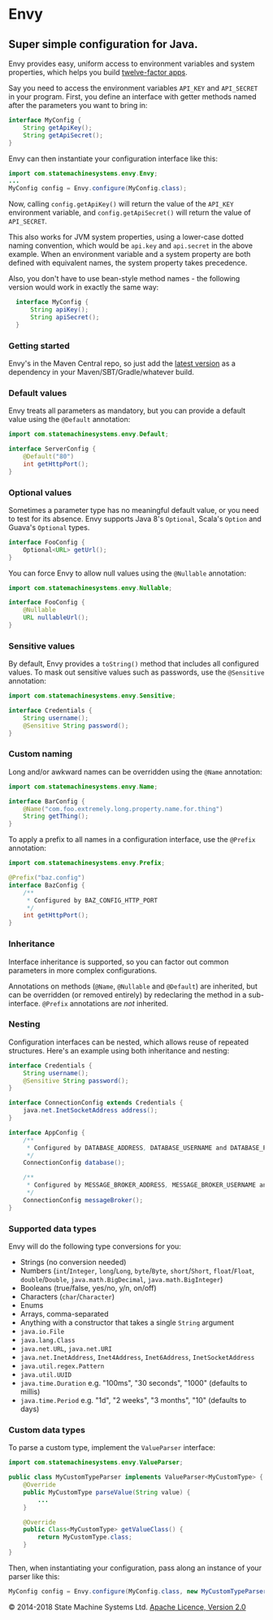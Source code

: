 # Envy

## Super simple configuration for Java.

Envy provides easy, uniform access to environment variables and system properties,
which helps you build [twelve-factor apps](http://www.12factor.net/config).

Say you need to access the environment variables `API_KEY` and `API_SECRET` in your program.
First, you define an interface with getter methods named after the parameters you want to bring in:

```java
interface MyConfig {
    String getApiKey();
    String getApiSecret();
}
```

Envy can then instantiate your configuration interface like this:

```java
import com.statemachinesystems.envy.Envy;
...
MyConfig config = Envy.configure(MyConfig.class);
```

Now, calling `config.getApiKey()` will return the value of the `API_KEY` environment variable, and
`config.getApiSecret()` will return the value of `API_SECRET`.

This also works for JVM system properties, using a lower-case dotted naming convention,
which would be `api.key` and `api.secret` in the above example. When an environment variable and a
system property are both defined with equivalent names, the system property takes precedence.

Also, you don't have to use bean-style method names - the following version would work in exactly the same way:

```java
  interface MyConfig {
      String apiKey();
      String apiSecret();
  }
```

### Getting started

Envy's in the Maven Central repo, so just add the
[latest version](https://search.maven.org/#search%7Cga%7C1%7Cg%3A%22com.statemachinesystems%22%20AND%20a%3A%22envy%22)
as a dependency in your Maven/SBT/Gradle/whatever build.

### Default values

Envy treats all parameters as mandatory, but you can provide a default value using the `@Default` annotation:

```java
import com.statemachinesystems.envy.Default;

interface ServerConfig {
    @Default("80")
    int getHttpPort();
}
```

### Optional values

Sometimes a parameter type has no meaningful default value, or you need to test for its absence.
Envy supports Java 8's `Optional`, Scala's `Option` and Guava's `Optional` types.

```java
interface FooConfig {
    Optional<URL> getUrl();
}
```

You can force Envy to allow null values using the `@Nullable` annotation:

```java
import com.statemachinesystems.envy.Nullable;

interface FooConfig {
    @Nullable
    URL nullableUrl();
}
```

### Sensitive values

By default, Envy provides a `toString()` method that includes all configured values.
To mask out sensitive values such as passwords, use the `@Sensitive` annotation:

```java
import com.statemachinesystems.envy.Sensitive;

interface Credentials {
    String username();
    @Sensitive String password();
}
```

### Custom naming

Long and/or awkward names can be overridden using the `@Name` annotation:

```java
import com.statemachinesystems.envy.Name;

interface BarConfig {
    @Name("com.foo.extremely.long.property.name.for.thing")
    String getThing();
}
```

To apply a prefix to all names in a configuration interface, use the `@Prefix` annotation:

```java
import com.statemachinesystems.envy.Prefix;

@Prefix("baz.config")
interface BazConfig {
    /**
     * Configured by BAZ_CONFIG_HTTP_PORT
     */
    int getHttpPort();
}
```

### Inheritance

Interface inheritance is supported, so you can factor out common parameters in more complex configurations.

Annotations on methods (`@Name`, `@Nullable` and `@Default`) are inherited,
but can be overridden (or removed entirely) by redeclaring the method in a sub-interface. `@Prefix` annotations
are *not* inherited.


### Nesting

Configuration interfaces can be nested, which allows reuse of repeated structures. Here's an example using both
inheritance and nesting:

```java
interface Credentials {
    String username();
    @Sensitive String password();
}

interface ConnectionConfig extends Credentials {
    java.net.InetSocketAddress address();
}

interface AppConfig {
    /**
     * Configured by DATABASE_ADDRESS, DATABASE_USERNAME and DATABASE_PASSWORD
     */
    ConnectionConfig database();

    /**
     * Configured by MESSAGE_BROKER_ADDRESS, MESSAGE_BROKER_USERNAME and MESSAGE_BROKER_PASSWORD
     */
    ConnectionConfig messageBroker();
}
```

### Supported data types

Envy will do the following type conversions for you:

* Strings (no conversion needed)
* Numbers (`int`/`Integer`, `long`/`Long`, `byte`/`Byte`, `short`/`Short`, `float`/`Float`, `double`/`Double`, `java.math.BigDecimal`, `java.math.BigInteger`)
* Booleans (true/false, yes/no, y/n, on/off)
* Characters (`char`/`Character`)
* Enums
* Arrays, comma-separated
* Anything with a constructor that takes a single `String` argument
* `java.io.File`
* `java.lang.Class`
* `java.net.URL`, `java.net.URI`
* `java.net.InetAddress`, `Inet4Address`, `Inet6Address`, `InetSocketAddress`
* `java.util.regex.Pattern`
* `java.util.UUID`
* `java.time.Duration` e.g. "100ms", "30 seconds", "1000" (defaults to millis)
* `java.time.Period` e.g. "1d", "2 weeks", "3 months", "10" (defaults to days)

### Custom data types

To parse a custom type, implement the `ValueParser` interface:

```java
import com.statemachinesystems.envy.ValueParser;

public class MyCustomTypeParser implements ValueParser<MyCustomType> {
    @Override
    public MyCustomType parseValue(String value) {
        ...
    }

    @Override
    public Class<MyCustomType> getValueClass() {
        return MyCustomType.class;
    }
}
```

Then, when instantiating your configuration, pass along an instance of your parser like this:

```java
MyConfig config = Envy.configure(MyConfig.class, new MyCustomTypeParser());
```

&copy; 2014-2018 State Machine Systems Ltd. [Apache Licence, Version 2.0]( http://www.apache.org/licenses/LICENSE-2.0)
